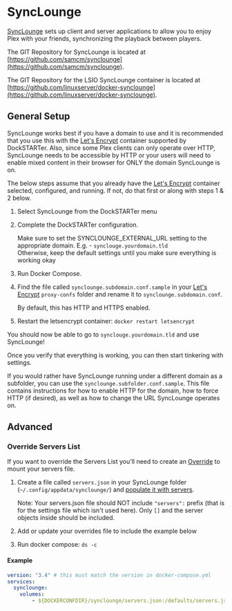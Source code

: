 # SyncLounge

[SyncLounge](https://synclounge.tv/) sets up client and server applications to allow you to enjoy Plex with your friends, synchronizing the playback between players.

The GIT Repository for SyncLounge is located at [https://github.com/samcm/synclounge](https://github.com/samcm/synclounge).

The GIT Repository for the LSIO SyncLounge container is located at [https://github.com/linuxserver/docker-synclounge](https://github.com/linuxserver/docker-synclounge).

## General Setup

SyncLounge works best if you have a domain to use and it is recommended that you use this with the [Let's Encrypt](https://dockstarter.com/apps/letsencrypt/) container supported by DockSTARTer. Also, since some Plex clients can only operate over HTTP, SyncLounge needs to be accessible by HTTP or your users will need to enable mixed content in their browser for ONLY the domain SyncLounge is on.

The below steps assume that you already have the [Let's Encrypt](https://dockstarter.com/apps/letsencrypt/) container selected, configured, and running. If not, do that first or along with steps 1 & 2 below.

1. Select SyncLounge from the DockSTARTer menu
1. Complete the DockSTARTer configuration.

    Make sure to set the SYNCLOUNGE_EXTERNAL_URL setting to the appropriate domain. E.g. - `synclouge.yourdomain.tld`  
    Otherwise, keep the default settings until you make sure everything is working okay

1. Run Docker Compose.
1. Find the file called `synclounge.subdomain.conf.sample` in your [Let's Encrypt](https://dockstarter.com/apps/letsencrypt/) `proxy-confs` folder and rename it to `synclounge.subdomain.conf`.

    By default, this has HTTP and HTTPS enabled.

1. Restart the letsencrypt container: `docker restart letsencrypt`

You should now be able to go to `synclouge.yourdomain.tld` and use SyncLounge!

Once you verify that everything is working, you can then start tinkering with settings.

If you would rather have SyncLounge running under a different domain as a subfolder, you can use the `synclounge.subfolder.conf.sample`. This file contains instructions for how to enable HTTP for the domain, how to force HTTP (if desired), as well as how to change the URL SyncLounge operates on.

## Advanced

### Override Servers List

If you want to override the Servers List you'll need to create an [Override](https://dockstarter.com/advanced/overrides/) to mount your servers file.

1. Create a file called `servers.json` in your SyncLounge folder (`~/.config/appdata/synclounge/`) and [populate it with servers](http://docs.synclounge.tv/self-hosted/settings/#customize-the-entire-list).

    Note: Your servers.json file should NOT include `"servers":` prefix (that is for the settings file which isn't used here). Only `[]` and the server objects inside should be included.

1. Add or update your overrides file to include the example below
1. Run docker compose: `ds -c`

#### Example

```yaml
version: "3.4" # this must match the version in docker-compose.yml
services:
  synclounge:
    volumes:
        - ${DOCKERCONFDIR}/synclounge/servers.json:/defaults/servers.json
```
